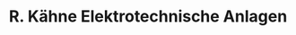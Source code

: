 ---
title: "R. Kähne Elektrotechnische Anlagen"
url: /rathenow/r-kaehne-elektrotechnische-anlagen/
shop: Elektrisch
---